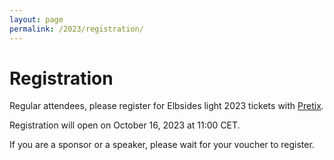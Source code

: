 ```yaml
---
layout: page
permalink: /2023/registration/
---
```


# Registration

Regular attendees, please register for Elbsides light 2023
tickets with [Pretix](https://pretix.eu/elbsides/elbsides2023/).

Registration will open on October 16, 2023 at 11:00 CET.

If you are a sponsor or a speaker, please wait for your voucher to register.

